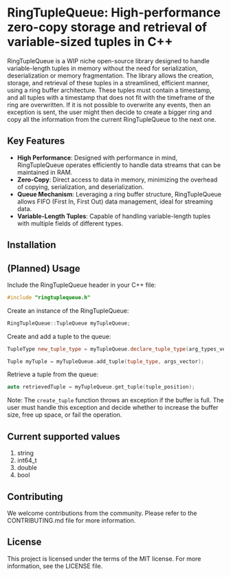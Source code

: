 # RingTupleQueue: High-performance zero-copy storage and retrieval of variable-sized tuples in C++

RingTupleQueue is a WIP niche open-source library designed to handle
variable-length tuples in memory without the need for serialization,
deserialization or memory fragmentation. The library allows the creation,
storage, and retrieval of these tuples in a streamlined, efficient manner,
using a ring buffer architecture. These tuples must contain a timestamp,
and all tuples with a timestamp that does not fit with the timeframe of
the ring are overwritten. If it is not possible to overwrite any events,
then an exception is sent, the user might then decide to create a bigger
ring and copy all the information from the current RingTupleQueue to
the next one.

## Key Features

- **High Performance**: Designed with performance in mind, RingTupleQueue operates efficiently to handle data streams that can be maintained in RAM.
- **Zero-Copy**: Direct access to data in memory, minimizing the overhead of copying, serialization, and deserialization.
- **Queue Mechanism**: Leveraging a ring buffer structure, RingTupleQueue allows FIFO (First In, First Out) data management, ideal for streaming data.
- **Variable-Length Tuples**: Capable of handling variable-length tuples with multiple fields of different types.

## Installation

## (Planned) Usage

Include the RingTupleQueue header in your C++ file:

```cpp
#include "ringtuplequeue.h"
```

Create an instance of the RingTupleQueue:

```cpp
RingTupleQueue::TupleQueue myTupleQueue;
```

Create and add a tuple to the queue:

```cpp
TupleType new_tuple_type = myTupleQueue.declare_tuple_type(arg_types_vector);

Tuple myTuple = myTupleQueue.add_tuple(tuple_type, args_vector);
```

Retrieve a tuple from the queue:

```cpp
auto retrievedTuple = myTupleQueue.get_tuple(tuple_position);
```

Note: The `create_tuple` function throws an exception if the buffer is
full. The user must handle this exception and decide whether to increase
the buffer size, free up space, or fail the operation.

## Current supported values

1. string
2. int64_t
3. double
4. bool

## Contributing

We welcome contributions from the community. Please refer to the
CONTRIBUTING.md file for more information.

## License

This project is licensed under the terms of the MIT license. For more
information, see the LICENSE file.
